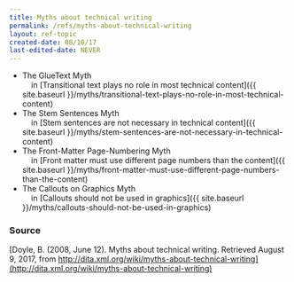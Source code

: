 ```yaml
---
title: Myths about technical writing
permalink: /refs/myths-about-technical-writing
layout: ref-topic
created-date: 08/10/17
last-edited-date: NEVER
---
```


* The GlueText Myth<br />&nbsp;&nbsp;&nbsp;&nbsp;in [Transitional text plays no role in most technical content]({{ site.baseurl }}/myths/transitional-text-plays-no-role-in-most-technical-content)
* The Stem Sentences Myth<br />&nbsp;&nbsp;&nbsp;&nbsp;in [Stem sentences are not necessary in technical content]({{ site.baseurl }}/myths/stem-sentences-are-not-necessary-in-technical-content)
* The Front-Matter Page-Numbering Myth<br />&nbsp;&nbsp;&nbsp;&nbsp;in [Front matter must use different page numbers than the content]({{ site.baseurl }}/myths/front-matter-must-use-different-page-numbers-than-the-content)
* The Callouts on Graphics Myth<br />&nbsp;&nbsp;&nbsp;&nbsp;in [Callouts should not be used in graphics]({{ site.baseurl }}/myths/callouts-should-not-be-used-in-graphics)

### Source

[Doyle, B. (2008, June 12). Myths about technical writing. Retrieved August 9, 2017, from http://dita.xml.org/wiki/myths-about-technical-writing](http://dita.xml.org/wiki/myths-about-technical-writing)
